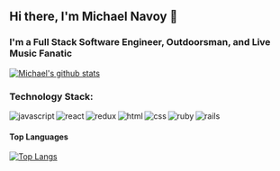 ## Hi there, I'm Michael Navoy 👋
### I'm a Full Stack Software Engineer, Outdoorsman, and Live Music Fanatic

[![Michael's github stats](https://github-readme-stats.vercel.app/api?username=mnavoy4&show_icons=true&theme=tokyonight)](https://github.com/anuraghazra/github-readme-stats)

### Technology Stack:
[<img align="left" alt="javascript" src="https://img.shields.io/badge/javascript%20-%23323330.svg?&style=for-the-badge&logo=javascript&logoColor=%23F7DF1E"/>][linkedIn]
[<img align="left" alt="react" src="https://img.shields.io/badge/react%20-%2320232a.svg?&style=for-the-badge&logo=react&logoColor=%2361DAFB"/>][linkedIn]
[<img align="left" alt="redux" src="https://img.shields.io/badge/redux%20-%23593d88.svg?&style=for-the-badge&logo=redux&logoColor=white"/>][linkedIn]
[<img align="left" alt="html" src="https://img.shields.io/badge/html5%20-%23E34F26.svg?&style=for-the-badge&logo=html5&logoColor=white"/>][linkedIn]
[<img align="left" alt="css" src="https://img.shields.io/badge/css3%20-%231572B6.svg?&style=for-the-badge&logo=css3&logoColor=white"/>][linkedIn]
[<img align="left" alt="ruby" src="https://img.shields.io/badge/ruby-%23CC342D.svg?&style=for-the-badge&logo=ruby&logoColor=white"/>][linkedIn]
[<img align="left" alt="rails" src="https://img.shields.io/badge/rails%20-%23CC0000.svg?&style=for-the-badge&logo=ruby-on-rails&logoColor=white"/>][linkedIn]

<br>

#### Top Languages
[![Top Langs](https://github-readme-stats.vercel.app/api/top-langs/?username=mnavoy4)](https://github.com/anuraghazra/github-readme-stats)

<!--
**mnavoy4/mnavoy4** is a ✨ _special_ ✨ repository because its `README.md` (this file) appears on your GitHub profile.

Here are some ideas to get you started:

- 🔭 I’m currently working on ...
- 🌱 I’m currently learning ...
- 👯 I’m looking to collaborate on ...
- 🤔 I’m looking for help with ...
- 💬 Ask me about ...
- 📫 How to reach me: ...
- 😄 Pronouns: ...
- ⚡ Fun fact: ...
-->
[linkedIn]:http://www.linkedin.com/in/michael-navoy